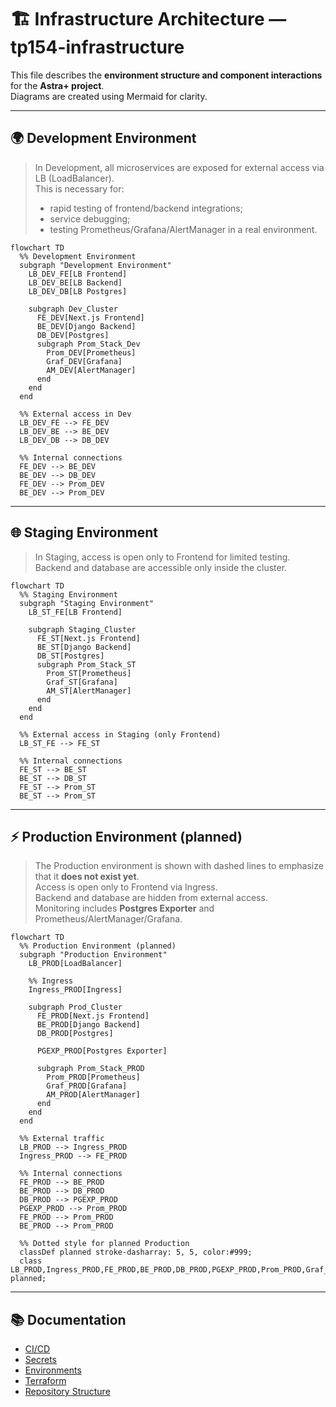# 🏗 Infrastructure Architecture — tp154-infrastructure

This file describes the **environment structure and component interactions** for the **Astra+ project**.  
Diagrams are created using Mermaid for clarity.  

---

## 🌍 Development Environment

> In Development, all microservices are exposed for external access via LB (LoadBalancer).  
> This is necessary for:
> - rapid testing of frontend/backend integrations;  
> - service debugging;  
> - testing Prometheus/Grafana/AlertManager in a real environment.

```mermaid
flowchart TD
  %% Development Environment
  subgraph "Development Environment"
    LB_DEV_FE[LB Frontend]
    LB_DEV_BE[LB Backend]
    LB_DEV_DB[LB Postgres]

    subgraph Dev_Cluster
      FE_DEV[Next.js Frontend]
      BE_DEV[Django Backend]
      DB_DEV[Postgres]
      subgraph Prom_Stack_Dev
        Prom_DEV[Prometheus]
        Graf_DEV[Grafana]
        AM_DEV[AlertManager]
      end
    end
  end

  %% External access in Dev
  LB_DEV_FE --> FE_DEV
  LB_DEV_BE --> BE_DEV
  LB_DEV_DB --> DB_DEV

  %% Internal connections
  FE_DEV --> BE_DEV
  BE_DEV --> DB_DEV
  FE_DEV --> Prom_DEV
  BE_DEV --> Prom_DEV
```

---

## 🌐 Staging Environment

> In Staging, access is open only to Frontend for limited testing.  
> Backend and database are accessible only inside the cluster.

```mermaid
flowchart TD
  %% Staging Environment
  subgraph "Staging Environment"
    LB_ST_FE[LB Frontend]

    subgraph Staging_Cluster
      FE_ST[Next.js Frontend]
      BE_ST[Django Backend]
      DB_ST[Postgres]
      subgraph Prom_Stack_ST
        Prom_ST[Prometheus]
        Graf_ST[Grafana]
        AM_ST[AlertManager]
      end
    end
  end

  %% External access in Staging (only Frontend)
  LB_ST_FE --> FE_ST

  %% Internal connections
  FE_ST --> BE_ST
  BE_ST --> DB_ST
  FE_ST --> Prom_ST
  BE_ST --> Prom_ST
```

---

## ⚡ Production Environment (planned)

> The Production environment is shown with dashed lines to emphasize that it **does not exist yet**.  
> Access is open only to Frontend via Ingress.  
> Backend and database are hidden from external access.  
> Monitoring includes **Postgres Exporter** and Prometheus/AlertManager/Grafana.

```mermaid
flowchart TD
  %% Production Environment (planned)
  subgraph "Production Environment"
    LB_PROD[LoadBalancer]

    %% Ingress
    Ingress_PROD[Ingress]

    subgraph Prod_Cluster
      FE_PROD[Next.js Frontend]
      BE_PROD[Django Backend]
      DB_PROD[Postgres]
      
      PGEXP_PROD[Postgres Exporter]

      subgraph Prom_Stack_PROD
        Prom_PROD[Prometheus]
        Graf_PROD[Grafana]
        AM_PROD[AlertManager]
      end
    end
  end

  %% External traffic
  LB_PROD --> Ingress_PROD
  Ingress_PROD --> FE_PROD

  %% Internal connections
  FE_PROD --> BE_PROD
  BE_PROD --> DB_PROD
  DB_PROD --> PGEXP_PROD
  PGEXP_PROD --> Prom_PROD
  FE_PROD --> Prom_PROD
  BE_PROD --> Prom_PROD

  %% Dotted style for planned Production
  classDef planned stroke-dasharray: 5, 5, color:#999;
  class LB_PROD,Ingress_PROD,FE_PROD,BE_PROD,DB_PROD,PGEXP_PROD,Prom_PROD,Graf_PROD,AM_PROD planned;
```

---

## 📚 Documentation
- [CI/CD](./ci-cd.md)  
- [Secrets](./secrets.md)  
- [Environments](./environments.md)  
- [Terraform](./terraform.md)  
- [Repository Structure](./repo-structure.md)  
